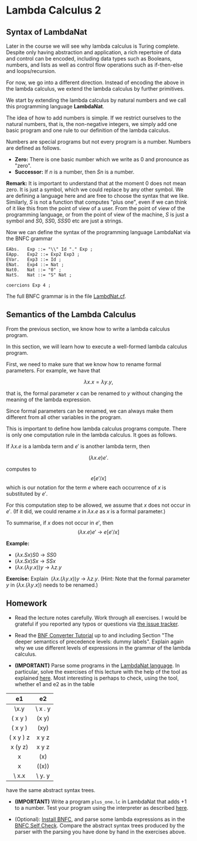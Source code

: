 # Lambda Calculus 2

## Syntax of LambdaNat

Later in the course we will see why lambda calculus is Turing complete. Despite only having abstraction and application, a rich repertoire of data and control can be encoded, including data types such as Booleans, numbers, and lists as well as control flow operations such as if-then-else and loops/recursion.

For now, we go into a different direction. Instead of encoding the above in the lambda calculus, we extend the lambda calculus by further primitives. 

We start by extending the lambda calculus by natural numbers and we call this programming language **LambdaNat**.

The idea of how to add numbers is simple. If we restrict ourselves to the natural numbers, that is, the non-negative integers, we simply add one basic program and one rule to our definition of the lambda calculus. 

Numbers are special programs but not every program is a number. Numbers are defined as follows. 

- **Zero:** There is one basic number which we write as $0$ and pronounce as "zero". 
- **Successor:** If $n$ is a number, then $S n$ is a number.

**Remark:** It is important to understand that at the moment $0$ does not mean zero. It is just a symbol, which we could replace by any other symbol. We are defining a language here and are free to choose the syntax that we like. Similarly, $S$ is not a function that computes "plus one", even if we can think of it like this from the point of view of a user. From the point of view of the programming language, or from the point of view of the machine, $S$ is just a symbol and $S 0$, $SS0$, $SSS0$ etc are just a strings.

Now we can define the syntax of the programming language LambdaNat via the BNFC grammar

    EAbs.   Exp ::= "\\" Id "." Exp ;  
    EApp.   Exp2 ::= Exp2 Exp3 ; 
    EVar.   Exp3 ::= Id ;
    ENat.   Exp4 ::= Nat ; 
    Nat0.   Nat ::= "0" ;
    NatS.   Nat ::= "S" Nat ; 

    coercions Exp 4 ;
    
The full BNFC grammar is in the file [LambdNat.cf](https://github.com/alexhkurz/programming-languages-2019/blob/master/Lambda-Calculus/LambdaNat/grammar/LambdaNat.cf).


## Semantics of the Lambda Calculus

From the previous section, we know how to write a lambda calculus program. 

In this section, we will learn how to execute a well-formed lambda calculus program.

First, we need to make sure that we know how to rename formal parameters. For example, we have that

$$\lambda x.x=\lambda y.y,$$

that is, the formal parameter $x$ can be renamed to $y$ without changing the meaning of the lambda expression.

Since formal parameters can be renamed, we can always make them different from all other variables in the program.

This is important to define how lambda calculus programs compute. There is only one computation rule in the lambda calculus. It goes as follows.

If $\lambda x. e$ is a lambda term and $e'$ is another lambda term, then

$$(\lambda x. e) e'.$$ 


computes to $$e[e'/x]$$ which is our notation for the term $e$ where each occurrence of $x$ is substituted by $e'$.

For this computation step to be allowed, we assume that $x$ does not occur in $e'$. (If it did, we could rename $x$ in $\lambda x. e$ as $x$ is a formal parameter.)

To summarise, if $x$ does not occur in $e'$, then
$$(\lambda x. e) e' \ \rightarrow \ e[e'/x]$$


**Example:** 
- $(\lambda x. S x) S0 \ \rightarrow \ SS0$
- $(\lambda x. S x) Sx \ \rightarrow \ SSx$
- $(\lambda x. (\lambda y. x)) y \ \rightarrow \ \lambda z.y$

**Exercise:** Explain $\ (\lambda x. (\lambda y. x)) y \ \rightarrow \ \lambda z.y$. (Hint: Note that the formal parameter $y$ in $(\lambda x. (\lambda y. x))$ needs to be renamed.)



## Homework 

- Read the lecture notes carefully. Work through all exercises. I would be grateful if you reported any typos or questions via [the issue tracker](https://github.com/alexhkurz/programming-languages-2019/issues).

- Read the [BNF Converter Tutorial](http://bnfc.digitalgrammars.com/tutorial/bnfc-tutorial.html) up to and including Section "The deeper semantics of precedence levels: dummy labels". Explain again why we use different levels of expressions in the grammar of the lambda calculus.
  
 - **(IMPORTANT)** Parse some programs in the [LambdaNat language](https://github.com/alexhkurz/programming-languages-2019/tree/master/Lambda-Calculus/LambdaNat). In particular, solve the exercises of this lecture with the help of the tool as explained [here](https://github.com/alexhkurz/programming-languages-2019/blob/master/Lambda-Calculus/LambdaNat/grammar/README.md). Most interesting is perhaps to check, using the tool, whether e1 and e2 as in the table 
 
 | e1| e2|
|:--:|:---:|
|\x.y|\ x . y |
|( x y ) | (x y)|
|( x y ) | (xy) |
|( x y ) z  |   x y z |
|x (y z)  |   x y z |
| x | (x) |
| x | ((x)) |
| \ x.x | \ y. y|

have the same abstract syntax trees.


 - **(IMPORTANT)** Write a program `plus_one.lc` in LambdaNat that adds +1 to a number. Test your program using the interpreter as described [here](https://github.com/alexhkurz/programming-languages-2019/blob/master/Lambda-Calculus/LambdaNat/README.md).
 
 - (Optional): [Install BNFC](https://github.com/alexhkurz/programming-languages-2019/blob/master/BNFC-installation.md),  and parse some lambda expressions as in the [BNFC Self Check](https://github.com/alexhkurz/programming-languages-2019/blob/master/BNFC-example.md). Compare the abstract syntax trees produced by the parser with the parsing you have done by hand in the exercises above.

 

